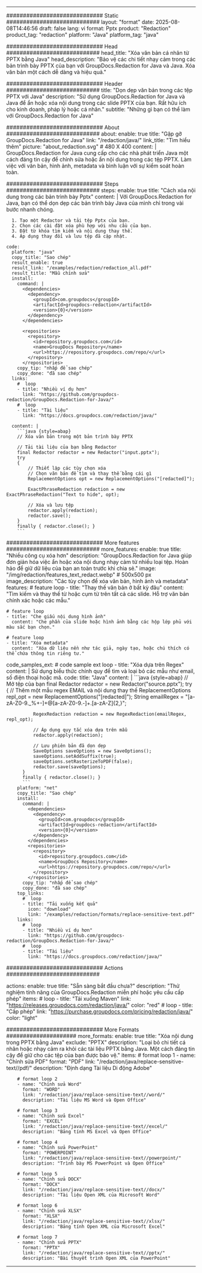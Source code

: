 
---
############################# Static ############################
layout: "format"
date:  2025-08-08T14:46:56
draft: false
lang: vi
format: Pptx
product: "Redaction"
product_tag: "redaction"
platform: "Java"
platform_tag: "java"

############################# Head ############################
head_title: "Xóa văn bản cá nhân từ PPTX bằng Java"
head_description: "Bảo vệ các chi tiết nhạy cảm trong các bản trình bày PPTX của bạn với GroupDocs.Redaction for Java và Java. Xóa văn bản một cách dễ dàng và hiệu quả."

############################# Header ############################
title: "Dọn dẹp văn bản trong các tệp PPTX với Java" 
description: "Sử dụng GroupDocs.Redaction for Java và Java để ẩn hoặc xóa nội dung trong các slide PPTX của bạn. Rất hữu ích cho kinh doanh, pháp lý hoặc cá nhân."
subtitle: "Những gì bạn có thể làm với GroupDocs.Redaction for Java" 

############################# About ############################
about:
    enable: true
    title: "Gặp gỡ GroupDocs.Redaction for Java"
    link: "/redaction/java/"
    link_title: "Tìm hiểu thêm"
    picture: "about_redaction.svg" # 480 X 400
    content: |
       GroupDocs.Redaction for Java cung cấp cho các nhà phát triển Java một cách đáng tin cậy để chỉnh sửa hoặc ẩn nội dung trong các tệp PPTX. Làm việc với văn bản, hình ảnh, metadata và bình luận với sự kiểm soát hoàn toàn.

############################# Steps ############################
steps:
    enable: true
    title: "Cách xóa nội dung trong các bản trình bày Pptx"
    content: |
      Với GroupDocs.Redaction for Java, bạn có thể dọn dẹp các bản trình bày Java của mình chỉ trong vài bước nhanh chóng.
      
      1. Tạo một Redactor và tải tệp Pptx của bạn.
      2. Chọn các cài đặt xóa phù hợp với nhu cầu của bạn.
      3. Đặt từ khóa tìm kiếm và nội dung thay thế.
      4. Áp dụng thay đổi và lưu tệp đã cập nhật.
   
    code:
      platform: "java"
      copy_title: "Sao chép"
      result_enable: true
      result_link: "/examples/redaction/redaction_all.pdf"
      result_title: "Mẫu chỉnh sửa"
      install:
        command: |
          <dependencies>
            <dependency>
              <groupId>com.groupdocs</groupId>
              <artifactId>groupdocs-redaction</artifactId>
              <version>{0}</version>
            </dependency>
          </dependencies>

          <repositories>
            <repository>
              <id>repository.groupdocs.com</id>
              <name>GroupDocs Repository</name>
              <url>https://repository.groupdocs.com/repo/</url>
            </repository>
          </repositories>
        copy_tip: "nhấp để sao chép"
        copy_done: "đã sao chép"
      links:
        #  loop
        - title: "Nhiều ví dụ hơn"
          link: "https://github.com/groupdocs-redaction/GroupDocs.Redaction-for-Java/"
        #  loop
        - title: "Tài liệu"
          link: "https://docs.groupdocs.com/redaction/java/"
          
      content: |
        ```java {style=abap}
        // Xóa văn bản trong một bản trình bày PPTX

        // Tải tài liệu của bạn bằng Redactor
        final Redactor redactor = new Redactor("input.pptx");
        try
        {
            // Thiết lập các tùy chọn xóa
            // Chọn văn bản để tìm và thay thế bằng cái gì
            ReplacementOptions opt = new ReplacementOptions("[redacted]");
            
            ExactPhraseRedaction redaction = new ExactPhraseRedaction("Text to hide", opt);

            // Xóa và lưu tệp
            redactor.apply(redaction);
            redactor.save();
        }
        finally { redactor.close(); }
        ```            


############################# More features ############################
more_features:
  enable: true
  title: "Nhiều công cụ xóa hơn"
  description: "GroupDocs.Redaction for Java giúp đơn giản hóa việc ẩn hoặc xóa nội dung nhạy cảm từ nhiều loại tệp. Hoàn hảo để giữ dữ liệu của bạn an toàn trước khi chia sẻ."
  image: "/img/redaction/features_text_redact.webp" # 500x500 px
  image_description: "Các tùy chọn để xóa văn bản, hình ảnh và metadata"
  features:
    # feature loop
    - title: "Thay thế văn bản ở bất kỳ đâu"
      content: "Tìm kiếm và thay thế từ hoặc cụm từ trên tất cả các slide. Hỗ trợ văn bản chính xác hoặc các mẫu."

    # feature loop
    - title: "Che giấu nội dung hình ảnh"
      content: "Che phần của slide hoặc hình ảnh bằng các hộp lớp phủ với màu sắc bạn chọn."

    # feature loop
    - title: "Xóa metadata"
      content: "Xóa dữ liệu nền như tác giả, ngày tạo, hoặc chú thích có thể chứa thông tin riêng tư."
      
  code_samples_ext:
    # code sample ext loop
    - title: "Xóa dựa trên Regex"
      content: |
        Sử dụng biểu thức chính quy để tìm và loại bỏ các mẫu như email, số điện thoại hoặc mã.
      code:
        title: "Java"
        content: |
          ```java {style=abap}
          //  Mở tệp của bạn
          final Redactor redactor = new Redactor("source.pptx");
          try
          {
              // Thêm một mẫu regex EMAIL và nội dung thay thế
              ReplacementOptions repl_opt = new ReplacementOptions("[redacted]");
              String emailRegex = "[a-zA-Z0-9._%+-]+@[a-zA-Z0-9.-]+\.[a-zA-Z]{2,}";

              RegexRedaction redaction = new RegexRedaction(emailRegex, repl_opt);
              
              // Áp dụng quy tắc xóa dựa trên mẫu
              redactor.apply(redaction);

              // Lưu phiên bản đã dọn dẹp
              SaveOptions saveOptions = new SaveOptions();
              saveOptions.setAddSuffix(true);
              saveOptions.setRasterizeToPDF(false);
              redactor.save(saveOptions);
          }
          finally { redactor.close(); }
          ```
        platform: "net"
        copy_title: "Sao chép"
        install:
          command: |
            <dependencies>
              <dependency>
                <groupId>com.groupdocs</groupId>
                <artifactId>groupdocs-redaction</artifactId>
                <version>{0}</version>
              </dependency>
            </dependencies>
            <repositories>
              <repository>
                <id>repository.groupdocs.com</id>
                <name>GroupDocs Repository</name>
                <url>https://repository.groupdocs.com/repo/</url>
              </repository>
            </repositories>
          copy_tip: "nhấp để sao chép"
          copy_done: "đã sao chép"
        top_links:
          #  loop
          - title: "Tải xuống kết quả"
            icon: "download"
            link: "/examples/redaction/formats/replace-sensitive-text.pdf"
        links:
          #  loop
          - title: "Nhiều ví dụ hơn"
            link: "https://github.com/groupdocs-redaction/GroupDocs.Redaction-for-Java/"
          #  loop
          - title: "Tài liệu"
            link: "https://docs.groupdocs.com/redaction/java/"


############################# Actions ############################

actions:
  enable: true
  title: "Sẵn sàng bắt đầu chưa?"
  description: "Thử nghiệm tính năng của GroupDocs.Redaction miễn phí hoặc yêu cầu cấp phép"
  items:
    #  loop
    - title: "Tải xuống Maven"
      link: "https://releases.groupdocs.com/redaction/java/"
      color: "red"
        #  loop
    - title: "Cấp phép"
      link: "https://purchase.groupdocs.com/pricing/redaction/java/"
      color: "light"


############################# More Formats #####################
more_formats:
    enable: true
    title: "Xóa nội dung trong PPTX bằng Java"
    exclude: "PPTX"
    description: "Loại bỏ chi tiết cá nhân hoặc nhạy cảm ra khỏi các tài liệu PPTX bằng Java. Một cách đáng tin cậy để giữ cho các tệp của bạn được bảo vệ."
    items: 
        # format loop 1
        - name: "Chỉnh sửa PDF"
          format: "PDF"
          link: "/redaction/java/replace-sensitive-text//pdf/"
          description: "Định dạng Tài liệu Di động Adobe"

        # format loop 2
        - name: "Chỉnh sửa Word"
          format: "WORD"
          link: "/redaction/java/replace-sensitive-text//word/"
          description: "Tài liệu MS Word và Open Office"
          
        # format loop 3
        - name: "Chỉnh sửa Excel"
          format: "EXCEL"
          link: "/redaction/java/replace-sensitive-text//excel/"
          description: "Bảng tính MS Excel và Open Office"

        # format loop 4
        - name: "Chỉnh sửa PowerPoint"
          format: "POWERPOINT"
          link: "/redaction/java/replace-sensitive-text//powerpoint/"
          description: "Trình bày MS PowerPoint và Open Office"

        # format loop 5
        - name: "Chỉnh sửa DOCX"
          format: "DOCX"
          link: "/redaction/java/replace-sensitive-text//docx/"
          description: "Tài liệu Open XML của Microsoft Word"
          
        # format loop 6
        - name: "Chỉnh sửa XLSX"
          format: "XLSX"
          link: "/redaction/java/replace-sensitive-text//xlsx/"
          description: "Bảng tính Open XML của Microsoft Excel"
          
        # format loop 7
        - name: "Chỉnh sửa PPTX"
          format: "PPTX"
          link: "/redaction/java/replace-sensitive-text//pptx/"
          description: "Bài thuyết trình Open XML của PowerPoint"


---
